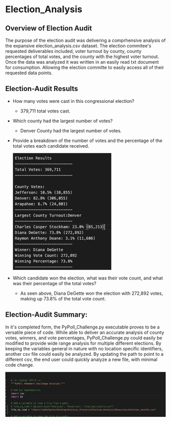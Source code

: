 # Election_Analysis
## Overview of Election Audit
  The purpose of the election audit was delivering a comprhensive analysis of the expansive election_analysis.csv dataset. The election commitee's requested deliverables included, voter turnout by county, county percentages of total votes, and the county with the highest voter turnout. Once the data was analyzed it was written in an easily read txt document for consumption. Allowing the election committe to easily access all of their requested data points. 

## Election-Audit Results

* How many votes were cast in this congressional election? 
  * 379,711 total votes cast. 

* Which county had the largest number of votes? 
  * Denver County had the largest number of votes.

* Provide a breakdown of the number of votes and the percentage of the total votes each candidate received.

  ![Election_Analysis_PNG1.PNG](https://github.com/worksm/Election_Analysis/blob/beb38115310b991adda08fa779cd41f679750d72/Resources/Election_Analysis_PNG1.png)

* Which candidate won the election, what was their vote count, and what was their percentage of the total votes?
  * As seen above, Diana DeGette won the election with 272,892 votes, making up 73.8% of the total vote count. 

## Election-Audit Summary: 
In it's completed form, the PyPoll_Challenge.py executable proves to be a versatile piece of code. While able to deliver an accurate analysis of county votes, winners, and vote percentages, PyPoll_Challenge.py could easily be modified to provide wide range analysis for multiple different elections. By keeping the variables general in nature with no location specific identifiers, another csv file could easily be analyzed. By updating the path to point to a different csv, the end user could quickly analyze a new file, with minimal code change. 


![Election_Analysis_PNG3.PNG](https://github.com/worksm/Election_Analysis/blob/432ad3838303af96ebc4c2b2d100f41cc71d3622/Election_Analysis_PNG3.png)


